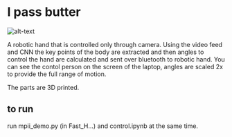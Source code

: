 # I pass butter

![alt-text](robotic_hand.gif)


A robotic hand that is controlled only through camera.
Using the video feed and CNN the key points of the body are extracted and then angles to control the hand are calculated and sent over bluetooth to robotic hand.
You can see the contol person on the screen of the laptop, angles are scaled 2x to provide the full range of motion.

The parts are 3D printed.

## to run 
run mpii_demo.py (in Fast_H...) and control.ipynb at the same time.
